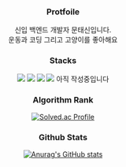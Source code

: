 <h3 align="center">Protfoile</h3>  
<p align="center">신입 백엔드 개발자 문태신입니다. <br/>
운동과 코딩 그리고 고양이를 좋아해요</p> 

<h3 align="center">Stacks</h3>
<p align="center">
  <img src="https://img.shields.io/badge/Spring-6DB337?style=flat-square&logo=Spring&logoColor=white"/>
  <img src="https://img.shields.io/badge/Springboot-6DB33F?style=flat-square&logo=springboot&logoColor=white"/>
  <img src="https://img.shields.io/badge/MySQL-4479A1?style=flat-square&logo=mysql&logoColor=white"/>
  <img src="https://img.shields.io/badge/Java-000000?style=flat-square&logo=Java&logoColor=white"/>
  아직 작성중입니다
</p>

<h3 align="center">Algorithm Rank</h3>
<div align="center">
  
[![Solved.ac Profile](http://mazassumnida.wtf/api/v2/generate_badge?boj=kjk06119)](https://solved.ac/kjk06119/)
</div>

<h3 align="center">Github Stats</h3>
<div align="center">
  
[![Anurag's GitHub stats](https://github-readme-stats.vercel.app/api?username=taeaeaexin&hide_title=true&show_icons=true&theme=vue)](https://github.com/taeaeaexin/github-readme-stats)
</div>

